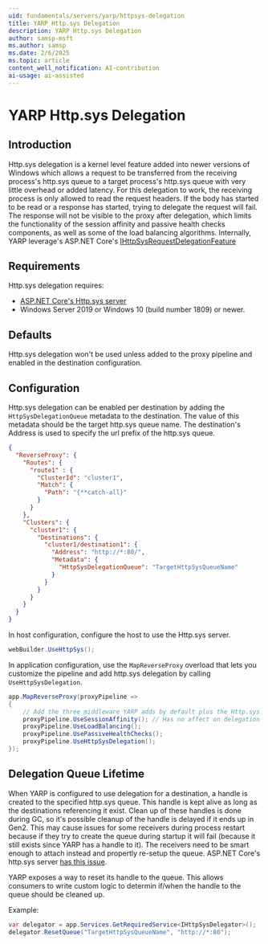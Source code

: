 ```yaml
---
uid: fundamentals/servers/yarp/httpsys-delegation
title: YARP Http.sys Delegation
description: YARP Http.sys Delegation
author: samsp-msft
ms.author: samsp
ms.date: 2/6/2025
ms.topic: article
content_well_notification: AI-contribution
ai-usage: ai-assisted
---
```


# YARP Http.sys Delegation

## Introduction
Http.sys delegation is a kernel level feature added into newer versions of Windows which allows a request to be transferred from the receiving process's http.sys queue to a target process's http.sys queue with very little overhead or added latency. For this delegation to work, the receiving process is only allowed to read the request headers. If the body has started to be read or a response has started, trying to delegate the request will fail. The response will not be visible to the proxy after delegation, which limits the functionality of the session affinity and passive health checks components, as well as some of the load balancing algorithms. Internally, YARP leverage's ASP.NET Core's [IHttpSysRequestDelegationFeature](/dotnet/api/microsoft.aspnetcore.server.httpsys.ihttpsysrequestdelegationfeature) 

## Requirements
Http.sys delegation requires:
- [ASP.NET Core's Http.sys server](/aspnet/core/fundamentals/servers/httpsys)
- Windows Server 2019 or Windows 10 (build number 1809) or newer.

## Defaults
Http.sys delegation won't be used unless added to the proxy pipeline and enabled in the destination configuration. 

## Configuration
Http.sys delegation can be enabled per destination by adding the `HttpSysDelegationQueue` metadata to the destination. The value of this metadata should be the target http.sys queue name. The destination's Address is used to specify the url prefix of the http.sys queue.

```json
{
  "ReverseProxy": {
    "Routes": {
      "route1" : {
        "ClusterId": "cluster1",
        "Match": {
          "Path": "{**catch-all}"
        }
      }
    },
    "Clusters": {
      "cluster1": {
        "Destinations": {
          "cluster1/destination1": {
            "Address": "http://*:80/",
            "Metadata": {
              "HttpSysDelegationQueue": "TargetHttpSysQueueName"
            }
          }
        }
      }
    }
  }
}
```

In host configuration, configure the host to use the Http.sys server.
```c#
webBuilder.UseHttpSys();
```

In application configuration, use the `MapReverseProxy` overload that lets you customize the pipeline and add http.sys delegation by calling `UseHttpSysDelegation`.
```c#
app.MapReverseProxy(proxyPipeline =>
{
    // Add the three middleware YARP adds by default plus the Http.sys delegation middleware
    proxyPipeline.UseSessionAffinity(); // Has no affect on delegation destinations
    proxyPipeline.UseLoadBalancing();
    proxyPipeline.UsePassiveHealthChecks();
    proxyPipeline.UseHttpSysDelegation();
});
```

## Delegation Queue Lifetime
When YARP is configured to use delegation for a destination, a handle is created to the specified http.sys queue. This handle is kept alive as long as the destinations referencing it exist. Clean up of these handles is done during GC, so it's possible cleanup of the handle is delayed if it ends up in Gen2. This may cause issues for some receivers during process restart because if they try to create the queue during startup it will fail (because it still exists since YARP has a handle to it). The receivers need to be smart enough to attach instead and propertly re-setup the queue. ASP.NET Core's http.sys server [has this issue](https://github.com/dotnet/aspnetcore/issues/40359).

YARP exposes a way to reset its handle to the queue. This allows consumers to write custom logic to determin if/when the handle to the queue should be cleaned up.

Example:

```c#
var delegator = app.Services.GetRequiredService<IHttpSysDelegator>();
delegator.ResetQueue("TargetHttpSysQueueName", "http://*:80");
```
